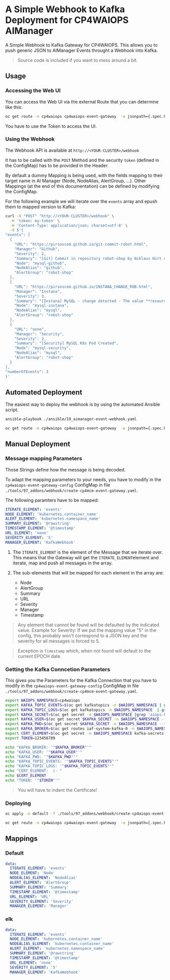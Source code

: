 # A Simple Webhook to Kafka Deployment for CP4WAIOPS AIManager



A Simple Webhook to Kafka Gateway for CP4WAIOPS.
This allows you to push generic JSON to AIManager Events throught a Webhook into Kafka.

> Source code is included if you want to mess around a bit.


## Usage

### Accessing the Web UI

You can access the Web UI via the external Route that you can determine like this:

```bash   
oc get route -n cp4waiops cp4waiops-event-gateway  -o jsonpath={.spec.host}
```

You have to use the Token to access the UI.


### Using the Webhook

The Webhook API is available at `http://<YOUR-CLUSTER>/webhook`

It has to be called with the `POST` Method and the security `token` (defined in the ConfigMap) has to be provided in the Header.

By default a dummy Mapping is being used, with the fields mapping to their target name in AI Manager (Node, NodeAlias, AlertGroup, ...).
Other Mappings (at the end of this documentation) can be defined by modifying the ConfigMap.

For the following example we will iterate over the `events` array and epush them to mapped version to Kafka:


```bash
curl -X "POST" "http://<YOUR-CLUSTER>/webhook" \
  -H 'token: my-token' \
  -H 'Content-Type: application/json; charset=utf-8' \
  -d $'{
"events": [
  {
    "URL": "https://pirsoscom.github.io/git-commit-robot.html",
    "Manager": "Github",
    "Severity": 2,
    "Summary": "[Git] Commit in repository robot-shop by Niklaus Hirt on file robot-shop.yaml - New Memory Limits",
    "Node": "mysql-github",
    "NodeAlias": "github",
    "AlertGroup": "robot-shop"
  },
  {
    "URL": "https://pirsoscom.github.io/INSTANA_CHANGE_ROB.html",
    "Manager": "Instana",
    "Severity": 3,
    "Summary": "[Instana] MySQL - change detected - The value **resources/limits** has changed",
    "Node": "mysql-instana",
    "NodeAlias": "mysql",
    "AlertGroup": "robot-shop"
  },
  {
    "URL": "none",
    "Manager": "Security",
    "Severity": 2,
    "Summary": "[Security] MySQL K8s Pod Created",
    "Node": "mysql-security",
    "NodeAlias": "mysql",
    "AlertGroup": "robot-shop"
  }
],
"numberOfEvents": 3
}'
```






## Automated Deployment

The easiest way to deploy the webhook is by using the automated Ansible script.

```bash   
ansible-playbook ./ansible/19_aimanager-event-webhook.yaml 

oc get route -n cp4waiops cp4waiops-event-gateway  -o jsonpath={.spec.host}
```

## Manual Deployment

### Message mapping Parameters

Those Strings define how the message is being decoded.

To adapt the mapping parameters to your needs, you have to modify in the `cp4waiops-event-gateway-config` ConfigMap in file `./tools/97_addons/webhook/create-cp4mcm-event-gateway.yaml`.


The following paramters have to be mapped:

```yaml
ITERATE_ELEMENT: 'events'
NODE_ELEMENT: 'kubernetes.container_name'
ALERT_ELEMENT: 'kubernetes.namespace_name'
SUMMARY_ELEMENT: '@rawstring'
TIMESTAMP_ELEMENT: '@timestamp'
URL_ELEMENT: 'none'
SEVERITY_ELEMENT: '5'
MANAGER_ELEMENT: 'KafkaWebhook'
```

1. The `ITERATE_ELEMENT` is the element of the Message that we iterate over.
	This means that the Gateway will get the `ITERATE_ELEMENT`element and iterate, map and push all messages in the array.
1. The sub-elements that will be mapped for each element in the array are:

	- Node
	- AlertGroup
	- Summary
	- URL
	- Severity
	- Manager
	- Timestamp

> Any element that cannot be found will be defaulted by the indicated value.
> Example for Severity: If we put the mapping value "5" in the config, this probably won't correspond to a JSON key and the severity for all messages is forced to 5.

> Exception is `Timestamp` which, when not found will default to the current EPOCH date.





### Getting the Kafka Conncetion Parameters

This gives you the Parameters for the Kafka Connection that you have to modify in the `cp4waiops-event-gateway-config` ConfigMap in file `./tools/97_addons/webhook/create-cp4mcm-event-gateway.yaml`.

```bash
export WAIOPS_NAMESPACE=cp4waiops
export KAFKA_TOPIC_EVENTS=$(oc get kafkatopics -n $WAIOPS_NAMESPACE | grep -v cp4waiopscp4waiops|grep -v noi-integration | grep cp4waiops-cartridge-alerts-$EVENTS_TYPE| awk '{print $1;}')
export KAFKA_TOPIC_LOGS=$(oc get kafkatopics -n $WAIOPS_NAMESPACE  | grep -v cp4waiopscp4waiops| grep cp4waiops-cartridge-logs-elk| awk '{print $1;}')
export KAFKA_SECRET=$(oc get secret -n $WAIOPS_NAMESPACE |grep 'aiops-kafka-secret'|awk '{print$1}')
export KAFKA_USER=$(oc get secret $KAFKA_SECRET -n $WAIOPS_NAMESPACE --template={{.data.username}} | base64 --decode)
export KAFKA_PWD=$(oc get secret $KAFKA_SECRET -n $WAIOPS_NAMESPACE --template={{.data.password}} | base64 --decode)
export KAFKA_BROKER=$(oc get routes iaf-system-kafka-0 -n $WAIOPS_NAMESPACE -o=jsonpath='{.status.ingress[0].host}{"\n"}'):443
export CERT_ELEMENT=$(oc get secret -n $WAIOPS_NAMESPACE kafka-secrets  -o 'go-template={{index .data "ca.crt"}}'| base64 -d)
export TOKEN=123456789

echo "KAFKA_BROKER: '"$KAFKA_BROKER"'"
echo "KAFKA_USER: '"$KAFKA_USER"'"
echo "KAFKA_PWD: '"$KAFKA_PWD"'"
echo "KAFKA_TOPIC_EVENTS: '"$KAFKA_TOPIC_EVENTS"'"
echo "KAFKA_TOPIC_LOGS: '"$KAFKA_TOPIC_EVENTS"'"
echo "CERT_ELEMENT:  |- "
echo $CERT_ELEMENT
echo "TOKEN: '"$TOKEN"'"

```

> You will have to indent the Certificate!



### Deploying 

```bash
oc apply -n default -f ./tools/97_addons/webhook/create-cp4aiops-event-gateway.yaml

oc get route -n cp4waiops cp4waiops-event-gateway  -o jsonpath={.spec.host}

```


## Mappings 

### Default

```yaml
data:
  ITERATE_ELEMENT: 'events'
  NODE_ELEMENT: 'Node'
  NODEALIAS_ELEMENT: 'NodeAlias'
  ALERT_ELEMENT: 'AlertGroup'
  SUMMARY_ELEMENT: 'Summary'
  TIMESTAMP_ELEMENT: '@timestamp'
  URL_ELEMENT: 'URL'
  SEVERITY_ELEMENT: 'Severity'
  MANAGER_ELEMENT: 'Manager'
```

### elk

```yaml
data:
  ITERATE_ELEMENT: 'events'
  NODE_ELEMENT: 'kubernetes.container_name'
  NODEALIAS_ELEMENT: 'kubernetes.container_name'
  ALERT_ELEMENT: 'kubernetes.namespace_name'
  SUMMARY_ELEMENT: '@rawstring'
  TIMESTAMP_ELEMENT: '@timestamp'
  URL_ELEMENT: 'none'
  SEVERITY_ELEMENT: '5'
  MANAGER_ELEMENT: 'KafkaWebhook'
```




